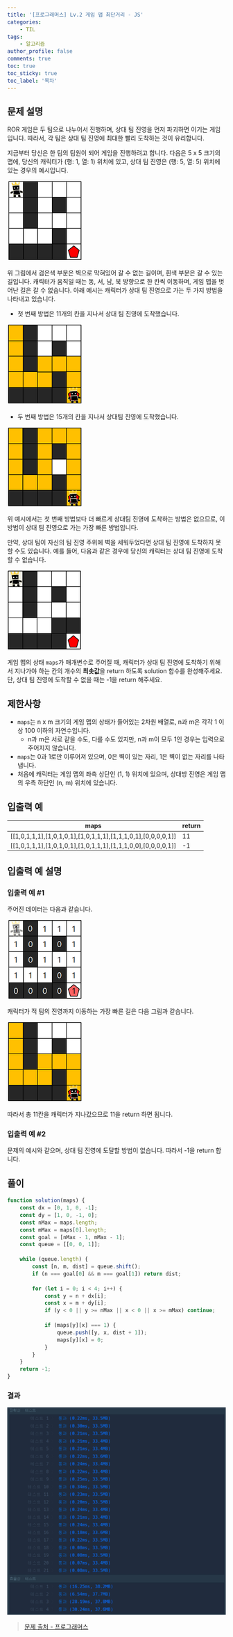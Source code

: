 ```yaml
---
title: '[프로그래머스] Lv.2 게임 맵 최단거리 - JS'
categories:
    - TIL
tags:
    - 알고리즘
author_profile: false
comments: true
toc: true
toc_sticky: true
toc_label: '목차'
---
```


## 문제 설명

ROR 게임은 두 팀으로 나누어서 진행하며, 상대 팀 진영을 먼저 파괴하면 이기는 게임입니다. 따라서, 각 팀은 상대 팀 진영에 최대한 빨리 도착하는 것이 유리합니다.

지금부터 당신은 한 팀의 팀원이 되어 게임을 진행하려고 합니다. 다음은 5 x 5 크기의 맵에, 당신의 캐릭터가 (행: 1, 열: 1) 위치에 있고, 상대 팀 진영은 (행: 5, 열: 5) 위치에 있는 경우의 예시입니다.

![desc1](/assets/images/2023/11/19/algorithm-114-desc1.png)

위 그림에서 검은색 부분은 벽으로 막혀있어 갈 수 없는 길이며, 흰색 부분은 갈 수 있는 길입니다. 캐릭터가 움직일 때는 동, 서, 남, 북 방향으로 한 칸씩 이동하며, 게임 맵을 벗어난 길은 갈 수 없습니다.
아래 예시는 캐릭터가 상대 팀 진영으로 가는 두 가지 방법을 나타내고 있습니다.

-   첫 번째 방법은 11개의 칸을 지나서 상대 팀 진영에 도착했습니다.

![desc2](/assets/images/2023/11/19/algorithm-114-desc2.png)

-   두 번째 방법은 15개의 칸을 지나서 상대팀 진영에 도착했습니다.

![desc3](/assets/images/2023/11/19/algorithm-114-desc3.png)

위 예시에서는 첫 번째 방법보다 더 빠르게 상대팀 진영에 도착하는 방법은 없으므로, 이 방법이 상대 팀 진영으로 가는 가장 빠른 방법입니다.

만약, 상대 팀이 자신의 팀 진영 주위에 벽을 세워두었다면 상대 팀 진영에 도착하지 못할 수도 있습니다. 예를 들어, 다음과 같은 경우에 당신의 캐릭터는 상대 팀 진영에 도착할 수 없습니다.

![desc4](/assets/images/2023/11/19/algorithm-114-desc4.png)

게임 맵의 상태 `maps`가 매개변수로 주어질 때, 캐릭터가 상대 팀 진영에 도착하기 위해서 지나가야 하는 칸의 개수의 **최솟값**을 return 하도록 solution 함수를 완성해주세요. 단, 상대 팀 진영에 도착할 수 없을 때는 -1을 return 해주세요.

## 제한사항

-   `maps`는 n x m 크기의 게임 맵의 상태가 들어있는 2차원 배열로, n과 m은 각각 1 이상 100 이하의 자연수입니다.
    -   n과 m은 서로 같을 수도, 다를 수도 있지만, n과 m이 모두 1인 경우는 입력으로 주어지지 않습니다.
-   `maps`는 0과 1로만 이루어져 있으며, 0은 벽이 있는 자리, 1은 벽이 없는 자리를 나타냅니다.
-   처음에 캐릭터는 게임 맵의 좌측 상단인 (1, 1) 위치에 있으며, 상대방 진영은 게임 맵의 우측 하단인 (n, m) 위치에 있습니다.

## 입출력 예

| maps                                                          | return |
| ------------------------------------------------------------- | ------ |
| [[1,0,1,1,1],[1,0,1,0,1],[1,0,1,1,1],[1,1,1,0,1],[0,0,0,0,1]] | 11     |
| [[1,0,1,1,1],[1,0,1,0,1],[1,0,1,1,1],[1,1,1,0,0],[0,0,0,0,1]] | -1     |

## 입출력 예 설명

### 입출력 예 #1

주어진 데이터는 다음과 같습니다.

![desc5](/assets/images/2023/11/19/algorithm-114-desc5.png)

캐릭터가 적 팀의 진영까지 이동하는 가장 빠른 길은 다음 그림과 같습니다.

![desc6](/assets/images/2023/11/19/algorithm-114-desc6.png)

따라서 총 11칸을 캐릭터가 지나갔으므로 11을 return 하면 됩니다.

### 입출력 예 #2

문제의 예시와 같으며, 상대 팀 진영에 도달할 방법이 없습니다. 따라서 -1을 return 합니다.

## 풀이

```javascript
function solution(maps) {
    const dx = [0, 1, 0, -1];
    const dy = [1, 0, -1, 0];
    const nMax = maps.length;
    const mMax = maps[0].length;
    const goal = [nMax - 1, mMax - 1];
    const queue = [[0, 0, 1]];

    while (queue.length) {
        const [n, m, dist] = queue.shift();
        if (n === goal[0] && m === goal[1]) return dist;

        for (let i = 0; i < 4; i++) {
            const y = n + dx[i];
            const x = m + dy[i];
            if (y < 0 || y >= nMax || x < 0 || x >= mMax) continue;

            if (maps[y][x] === 1) {
                queue.push([y, x, dist + 1]);
                maps[y][x] = 0;
            }
        }
    }
    return -1;
}
```

### 결과

![result1](/assets/images/2023/11/19/algorithm-114-result1.png)

> [문제 출처 - 프로그래머스](https://school.programmers.co.kr/learn/courses/30/lessons/1844)
